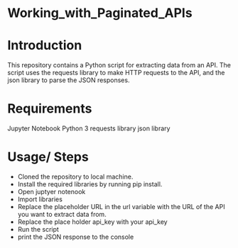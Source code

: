 # Working_with_Paginated_APIs

# Introduction
This repository contains a Python script for extracting data from an API. The script uses the requests library to make HTTP requests to the API, and the json library to parse the JSON responses.

# Requirements
Jupyter Notebook Python 3
requests library
json library


# Usage/ Steps
- Cloned the repository to local machine.
- Install the required libraries by running pip install.
- Open juptyer notenook
- Import libraries
- Replace the placeholder URL in the url variable with the URL of the API you want to extract data from.
- Replace the place holder api_key with your api_key
- Run the script
- print the JSON response to the console
